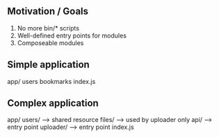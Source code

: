 ## Motivation / Goals
1. No more bin/* scripts
2. Well-defined entry points for modules
3. Composeable modules 

## Simple application

app/
  users
  bookmarks
  index.js
  
## Complex application

app/
  users/    --> shared resource
  files/    --> used by uploader only
  api/      --> entry point
  uploader/ --> entry point
  index.js
